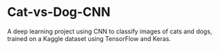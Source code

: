 # Cat-vs-Dog-CNN
A deep learning project using CNN to classify images of cats and dogs, trained on a Kaggle dataset using TensorFlow and Keras.
